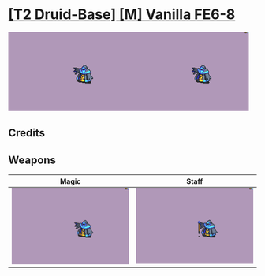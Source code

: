 # [\[T2 Druid-Base\] \[M\] Vanilla FE6-8](./)

<img src="./6.%20Magic/Magic_000.png" alt="[T2 Druid-Base] [M] Vanilla FE6-8 standing" />

## Credits



## Weapons


|Magic |Staff |
|  :---: | :---: |
| <img alt="Magic animation" src="./6.%20Magic/Magic.gif" /> | <img alt="Staff animation" src="./7.%20Staff/Staff.gif" /> |
